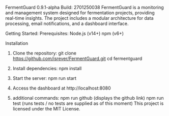 FermentGuard 0.9.1-alpha Build: 2701250038
FermentGuard is a monitoring and management system designed for fermentation projects, providing real-time insights. The project includes a modular architecture for data processing, email notifications, and a dashboard interface.

Getting Started:
Prerequisites:
Node.js (v14+)
npm (v6+)     

Installation
1. Clone the repository:
git clone https://github.com/isrever/FermentGuard.git
cd fermentguard 

2. Install dependencies:
npm install

3. Start the server:
npm run start

4. Access the dashboard at http://localhost:8080

5. additional commands:
npm run github (displays the github link)
npm run test (runs tests / no tests are supplied as of this moment)
This project is licensed under the MIT License.
